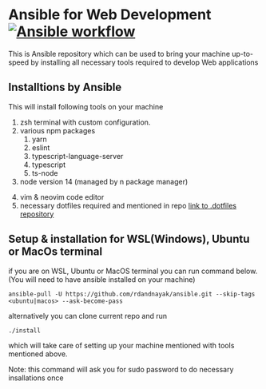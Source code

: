# Ansible for Web Development [![Ansible workflow](https://github.com/rdandnayak/ansible/actions/workflows/manual.yml/badge.svg)](https://github.com/rdandnayak/ansible/actions/workflows/manual.yml)

This is Ansible repository which can be used to bring your machine up-to-speed by installing all necessary tools required to develop Web applications

## Installtions by Ansible

This will install following tools on your machine

1. zsh terminal with custom configuration.
2. various npm packages
   1. yarn
   2. eslint
   3. typescript-language-server
   4. typescript
   5. ts-node
3. node version 14 (managed by n package manager)
<!-- 4. Python version 3.9.6 (managed by pyenv package manager) -->
4. vim & neovim code editor
5. necessary dotfiles required and mentioned in repo [link to .dotfiles repository](https://github.com/rdandnayak/.dotfiles)

## Setup & installation for WSL(Windows), Ubuntu or MacOs terminal

if you are on WSL, Ubuntu or MacOS terminal you can run command below. (You will need to have ansible installed on your machine)

```
ansible-pull -U https://github.com/rdandnayak/ansible.git --skip-tags <ubuntu|macos> --ask-become-pass
```

alternatively you can clone current repo and run

```
./install
```

which will take care of setting up your machine mentioned with tools mentioned above.

Note:
this command will ask you for sudo password to do necessary insallations once
